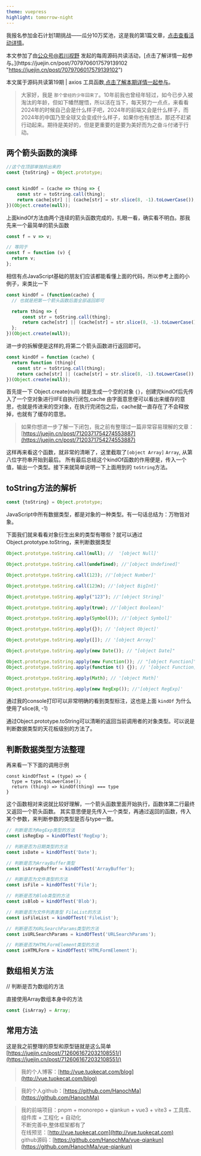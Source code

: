 ```yaml
---
theme: vuepress
highlight: tomorrow-night
---
```


我报名参加金石计划1期挑战——瓜分10万奖池，这是我的第1篇文章，[点击查看活动详情](https://s.juejin.cn/ds/jooSN7t "https://s.juejin.cn/ds/jooSN7t")。


本文参加了由[公众号@若川视野](https://link.juejin.cn/?target=https%3A%2F%2Flxchuan12.gitee.io "https://link.juejin.cn/?target=https%3A%2F%2Flxchuan12.gitee.io") 发起的每周源码共读活动，[点击了解详情一起参与。](https://juejin.cn/post/7079706017579139102 "https://juejin.cn/post/7079706017579139102")

本文属于源码共读第19期 | axios 工具函数,[点击了解本期详情一起参与](https://juejin.cn/post/7083113675879350309)。



> 大家好，我是 `那个曾经的少年回来了`。10年前我也曾经年轻过，如今已步入被淘汰的年龄，但如下幡然醒悟，所以活在当下，每天努力一点点，来看看2024年的时候自己会是什么样子吧，2024年的前端又会是什么样子，而2024年的中国乃至全球又会变成什么样子，如果你也有想法，那还不赶紧行动起来。期待是美好的，但是更重要的是要为美好而为之奋斗付诸于行动。


## 两个箭头函数的演绎
```javascript
//这个在顶部单独拎出来的
const {toString} = Object.prototype;


const kindOf = (cache => thing => {
    const str = toString.call(thing);
    return cache[str] || (cache[str] = str.slice(8, -1).toLowerCase());
})(Object.create(null));
```

上面kindOf方法由两个连续的箭头函数完成的，扎眼一看，确实看不明白。那我先来一个最简单的箭头函数

```javascript
const f = v => v;

// 等同于
const f = function (v) {
  return v;
};
```

相信有点JavaScript基础的朋友们应该都能看懂上面的代码，所以参考上面的小例子，来类比一下

```javascript
const kindOf = (function(cache) {
  // 也就是把第一个箭头函数后面全部返回即可

  return thing => {
      const str = toString.call(thing);
      return cache[str] || (cache[str] = str.slice(8, -1).toLowerCase());
  };
})(Object.create(null));
```

进一步的拆解便是这样的,将第二个箭头函数进行返回即可。

```javascript
const kindOf = function (cache) {
  return function (thing){
    const str = toString.call(thing);
    return cache[str] || (cache[str] = str.slice(8, -1).toLowerCase());
})(Object.create(null));
```


首先提一下 Object.create(null) 就是生成一个空的对象 `{}`，创建完kindOf后先传入了一个空对象进行IIFE自执行闭包,cache 由字面意思便可以看出来缓存的意思，也就是传进来的空对象，在执行完闭包之后，cache就一直存在了不会释放掉，也就有了缓存的意思。

> 如果你想进一步了解一下闭包，我之前有整理过一篇非常容易理解的文章：\[https://juejin.cn/post/7120371754274553887](https://juejin.cn/post/7120371754274553887)


这样再来看这个函数，就非常的清晰了，这里截取了`[object Array]` `Array`, 从第八位字符串开始到最后。
所有最后总结这个kindOf函数的作用便是，传入一个值，输出一个类型。接下来就简单说明一下上面用到的 `toString`方法。

## toString方法的解析
```javascript
const {toString} = Object.prototype;
```

JavaScript中所有数据类型，都是对象的一种类型。有一句话总结为：万物皆对象。

下面我们就来看看对象衍生出来的类型有哪些？就可以通过Object.prototype.toString，来判断数据类型

```javascript
Object.prototype.toString.call(null); //  '[object Null]'

Object.prototype.toString.call(undefined); //'[object Undefined]'

Object.prototype.toString.call(123); //'[object Number]'

Object.prototype.toString.call(123n); //'[object BigInt]'

Object.prototype.toString.apply("123"); //'[object String]'

Object.prototype.toString.apply(true); //'[object Boolean]'

Object.prototype.toString.apply(Symbol()); //'[object Symbol]'

Object.prototype.toString.apply({}); // '[object Object]'

Object.prototype.toString.apply([]); // '[object Array]'

Object.prototype.toString.apply(new Date()); // "[object Date]"

Object.prototype.toString.apply(new Function()); // "[object Function]"
Object.prototype.toString.apply(function t() {}); // '[object Function]'

Object.prototype.toString.apply(Math); // '[object Math]'

Object.prototype.toString.apply(new RegExp()); //'[object RegExp]'
```
通过我的console打印可以非常明确的看到类型标注，这也是上面 `kindOf` 为什么使用了slice(8, -1)


通过Object.prototype.toString可以清晰的返回当前调用者的对象类型。可以说是判断数据类型的天花板级别的方法了。



## 判断数据类型方法整理

再来看一下下面的调用示例
```
const kindOfTest = (type) => {
  type = type.toLowerCase();
  return (thing) => kindOf(thing) === type
}
```

这个函数相对来说就比较好理解，一个箭头函数里面开始执行，函数体第二行最终又返回一个箭头函数。
其实意思便是先传入一个类型，再通过返回的函数，传入某个参数，来判断参数的类型是否与type一致。

```javascript
// 判断是否为RegExp类型的方法
const isRegExp = kindOfTest('RegExp');

// 判断是否为日期类型的方法
const isDate = kindOfTest('Date');

// 判断是否为ArrayBuffer类型
const isArrayBuffer = kindOfTest('ArrayBuffer');

// 判断是否为文件类型的方法
const isFile = kindOfTest('File');

// 判断是否为Blob类型的方法
const isBlob = kindOfTest('Blob');

// 判断是否为文件列表类型 FileList的方法
const isFileList = kindOfTest('FileList');

// 判断是否为URLSearchParams类型的方法
const isURLSearchParams = kindOfTest('URLSearchParams');

// 判断是否为HTMLFormElement类型的方法
const isHTMLForm = kindOfTest('HTMLFormElement');

```





## 数组相关方法

// 判断是否为数组的方法

直接使用Array数组本身中的方法
```javascript
const {isArray} = Array;

```




## 常用方法


这是我之前整理的原型和原型链就是这么简单
[https://juejin.cn/post/7126061672032108551/](https://juejin.cn/post/7126061672032108551/)




> 我的个人博客：[http://vue.tuokecat.com/blog](http://vue.tuokecat.com/blog)

> 我的个人github：[https://github.com/HanochMa](https://github.com/HanochMa)

> 我的前端项目：pnpm + monorepo + qiankun + vue3 + vite3 + 工具库、组件库 + 工程化 + 自动化\
不断完善中,整体框架都有了 \
在线预览：[http://vue.tuokecat.com](http://vue.tuokecat.com) \
github源码：[https://github.com/HanochMa/vue-qiankun](https://github.com/HanochMa/vue-qiankun)   